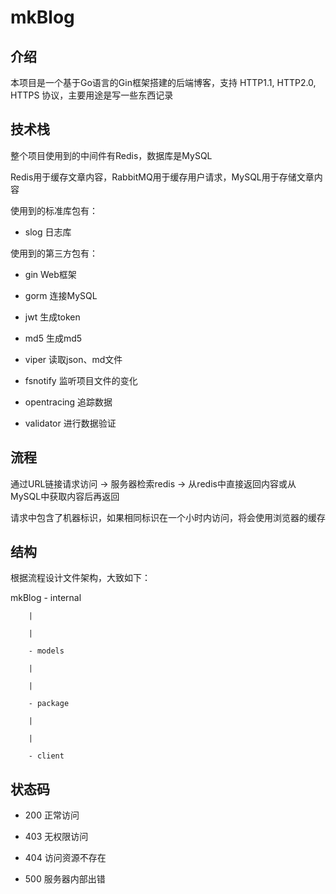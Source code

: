 # mkBlog

## 介绍

本项目是一个基于Go语言的Gin框架搭建的后端博客，支持 HTTP1.1, HTTP2.0, HTTPS 协议，主要用途是写一些东西记录

## 技术栈

整个项目使用到的中间件有Redis，数据库是MySQL

Redis用于缓存文章内容，RabbitMQ用于缓存用户请求，MySQL用于存储文章内容

使用到的标准库包有：

* slog          日志库



使用到的第三方包有：

* gin           Web框架

* gorm          连接MySQL

* jwt           生成token 

* md5           生成md5

* viper         读取json、md文件

* fsnotify      监听项目文件的变化

* opentracing   追踪数据

* validator     进行数据验证

## 流程

通过URL链接请求访问 -> 服务器检索redis -> 从redis中直接返回内容或从MySQL中获取内容后再返回

请求中包含了机器标识，如果相同标识在一个小时内访问，将会使用浏览器的缓存

## 结构

根据流程设计文件架构，大致如下：

mkBlog  - internal

        |

        |

        - models

        |

        |

        - package

        |

        |

        - client

## 状态码

* 200 正常访问

* 403 无权限访问

* 404 访问资源不存在

* 500 服务器内部出错
